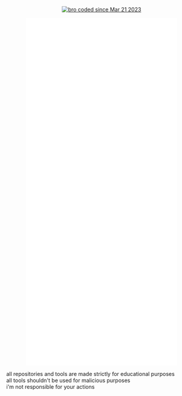 <section align="center">
  <a href="https://wakatime.com/@59e558b8-bbcc-4ce6-b8cc-f116ba98af88"><img src="https://wakatime.com/badge/user/59e558b8-bbcc-4ce6-b8cc-f116ba98af88.svg" alt="bro coded since Mar 21 2023" /></a>
</section>
<p align=center>
  <img align="center" src="/github-metrics.svg" alt="Metrics" width="400">
</p>
<a align=center>
  all repositories and tools are made strictly for educational purposes<br>
  all tools shouldn't be used for malicious purposes<br>
  i'm not responsible for your actions<br>
</a>
